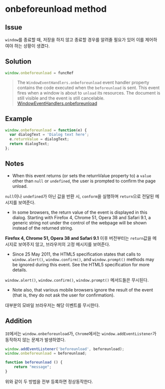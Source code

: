 # onbeforeunload method

## Issue

`window`를 종료할 때, 저장을 하지 않고 종료할 경우를 알려줄 필요가 있어 이를 제어하여야 하는 상황이 생겼다.

## Solution

```javascript
window.onbeforeunload = funcRef
```

> The `WindowEventHandlers.onbeforeunload` event handler property contains the code executed when the `beforeunload` is sent. This event fires when a window is about to `unload` its resources. The document is still visible and the event is still cancelable. [WindowEventHandlers.onbeforeunload](https://developer.mozilla.org/ko/docs/Web/API/WindowEventHandlers/onbeforeunload)

## Example

```javascript
window.onbeforeunload = function(e) {
  var dialogText = 'Dialog text here';
  e.returnValue = dialogText;
  return dialogText;
};
```

## Notes

* When this event returns (or sets the returnValue property to) a `value` other than `null` or `undefined`, the user is prompted to confirm the page unload.

`null`이나 `undefined`가 아닌 값을 반환 시, `conform`을 실행하며 `return`으로 전달된 메시지를 보여준다.

* In some browsers, the return value of the event is displayed in this dialog. Starting with Firefox 4, Chrome 51, Opera 38 and Safari 9.1, a generic string not under the control of the webpage will be shown instead of the returned string.

**Firefox 4, Chrome 51, Opera 38 and Safari 9.1** 이후 버전부터는 `return`값을 메시지로 보여주지 않고, 브라우저의 고정 메시지를 보여준다.

* Since 25 May 2011, the HTML5 specification states that calls to `window.alert()`, `window.confirm()`, and `window.prompt()` methods may be ignored during this event. See the HTML5 specification for more details.

`window.alert()`, `window.confirm()`, `window.prompt()` 메서드들은 무시된다.

* Note also, that various mobile browsers ignore the result of the event (that is, they do not ask the user for confirmation).

대부분의 모바일 브라우저는 해당 이벤트를 무시한다.

## Addition

`IE`에서는 `window.onbeforeunload`가, `Chrome`에서는 `window.addEventListener`가 동작하지 않는 문제가 발생하였다.

```javascript
window.addEventListener('beforeunload', beforeunload);
window.onbeforeunload = beforeunload;

function beforeunload () {
    return "message";
}
```
위와 같이 두 방법을 전부 등록하면 정상동작한다.